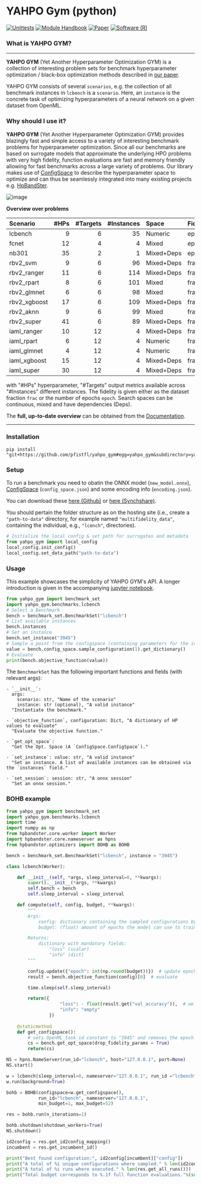 # YAHPO Gym (python)
[![Unittests](https://github.com/pfistfl/yahpo_gym/actions/workflows/unittests_gym_py.yml/badge.svg?branch=main)](https://github.com/pfistfl/yahpo_gym/actions)
[![Module Handbook](https://img.shields.io/badge/Website-Documentation-blue)](https://slds-lmu.github.io/yahpo_gym/) 
[![Paper](https://img.shields.io/badge/arXiv-Paper-blue)](https://arxiv.org/abs/2109.03670)
[![Software (R)](https://img.shields.io/badge/Software-R-green)](https://github.com/pfistfl/yahpo_gym/tree/main/yahpo_gym)


### What is YAHPO GYM? 

---

**YAHPO GYM** (Yet Another Hyperparameter Optimization GYM) is a collection of interesting problem sets for benchmark hyperparameter optimization / black-box optimization methods described in [our paper](https://arxiv.org/abs/2109.03670).

YAHPO GYM consists of several `scenarios`, e.g. the collection of all benchmark instances in `lcbench` is a `scenario`.
Here, an `instance` is the concrete task of optimizing hyperparameters of a neural network on a given dataset from OpenML.

### Why should I use it?

**YAHPO GYM** (Yet Another Hyperparameter Optimization GYM) provides blazingly fast and simple access to a variety of interesting benchmark problems for hyperparameter optimization.
Since all our benchmarks are based on surrogate models that approximate the underlying HPO problems with very high fidelity, function evaluations are fast and memory friendly allowing for fast benchmarks 
across a large variety of problems.
Our library makes use of [ConfigSpace](https://automl.github.io/ConfigSpace/) to describe the hyperparameter space to optimize and can thus be seamlessly integrated into many existing projects e.g. [HpBandSter](https://github.com/automl/HpBandSter).

![image](https://github.com/pfistfl/yahpo_gym/blob/main/assets/results.png?raw=true)


**Overview over problems**

|Scenario     | #HPs| #Targets| #Instances|Space      |Fidelity |
|:------------|----:|--------:|----------:|:----------|:--------|
|lcbench      |    9|        6|         35|Numeric    |epoch    |
|fcnet        |   12|        4|          4|Mixed      |epoch    |
|nb301        |   35|        2|          1|Mixed+Deps |epoch    |
|rbv2_svm     |    9|        6|         96|Mixed+Deps |frac     |
|rbv2_ranger  |   11|        6|        114|Mixed+Deps |frac     |
|rbv2_rpart   |    8|        6|        101|Mixed      |frac     |
|rbv2_glmnet  |    6|        6|         98|Mixed      |frac     |
|rbv2_xgboost |   17|        6|        109|Mixed+Deps |frac     |
|rbv2_aknn    |    9|        6|         99|Mixed      |frac     |
|rbv2_super   |   41|        6|         89|Mixed+Deps |frac     |
|iaml_ranger  |   10|       12|          4|Mixed+Deps |frac     |
|iaml_rpart   |    6|       12|          4|Numeric    |frac     |
|iaml_glmnet  |    4|       12|          4|Numeric    |frac     |
|iaml_xgboost |   15|       12|          4|Mixed+Deps |frac     |
|iaml_super   |   30|       12|          4|Mixed+Deps |frac     |

with "#HPs" hyperparameter, "#Targets" output metrics available across "#Instances" different instances.
The fidelity is given either as the dataset fraction `frac` or the number of epochs `epoch`.
Search spaces can be continuous, mixed and have dependencies (Deps). 


The **full, up-to-date overview** can be obtained from the [Documentation](https://slds-lmu.github.io/yahpo_gym/scenarios.html).

---

### Installation

```console
pip install "git+https://github.com/pfistfl/yahpo_gym#egg=yahpo_gym&subdirectory=yahpo_gym"
```

### Setup

To run a benchmark you need to obatin the ONNX model (`new_model.onnx`), [ConfigSpace](https://automl.github.io/ConfigSpace/) (`config_space.json`) and some encoding info (`encoding.json`).

You can download these [here (Github)](https://github.com/pfistfl/yahpo_data) or [here (Synchshare)](https://syncandshare.lrz.de/getlink/fiCMkzqj1bv1LfCUyvZKmLvd/).

You should pertain the folder structure as on the hosting site (i.e., create a `"path-to-data"` directory, for example named `"multifidelity_data"`, containing the individual, e.g., `"lcench"`, directories).

```py
# Initialize the local config & set path for surrogates and metadata
from yahpo_gym import local_config
local_config.init_config()
local_config.set_data_path("path-to-data")
```

### Usage

This example showcases the simplicity of YAHPO GYM's API. 
A longer introduction is given in the accompanying [jupyter notebook](https://github.com/pfistfl/yahpo_gym/blob/main/yahpo_gym/notebooks/using_yahpo_gym.ipynb).


```py
from yahpo_gym import benchmark_set
import yahpo_gym.benchmarks.lcbench
# Select a Benchmark
bench = benchmark_set.BenchmarkSet("lcbench")
# List available instances
bench.instances
# Set an instance
bench.set_instance("3945")
# Sample a point from the configspace (containing parameters for the instance and budget)
value = bench.config_space.sample_configuration(1).get_dictionary()
# Evaluate
print(bench.objective_function(value))
```

The `BenchmarkSet` has the following important functions and fields (with relevant args):

```
- `__init__`: 
  args:
    scenario: str, "Name of the scenario"
    instance: str (optional), "A valid instance"
  "Instantiate the benchmark."

- `objective_function`, configuration: Dict, "A dictionary of HP values to evaluate"
  "Evaluate the objective function."

- `get_opt_space`:
  "Get the Opt. Space (A `ConfigSpace.ConfigSpace`)."

- `set_instance`: value: str, "A valid instance"
  "Set an instance. A list of available instances can be obtained via the `instances` field."

- `set_session`: session: str, "A onnx session"
  "Set an onnx session."
```

### BOHB example

```py
from yahpo_gym import benchmark_set
import yahpo_gym.benchmarks.lcbench
import time
import numpy as np
from hpbandster.core.worker import Worker
import hpbandster.core.nameserver as hpns
from hpbandster.optimizers import BOHB as BOHB

bench = benchmark_set.BenchmarkSet("lcbench", instance = "3945")

class lcbench(Worker):

    def __init__(self, *args, sleep_interval=0, **kwargs):
        super().__init__(*args, **kwargs)
        self.bench = bench
        self.sleep_interval = sleep_interval

    def compute(self, config, budget, **kwargs):
        """
        Args:
            config: dictionary containing the sampled configurations by the optimizer
            budget: (float) amount of epochs the model can use to train

        Returns:
            dictionary with mandatory fields:
                "loss" (scalar)
                "info" (dict)
        """

        config.update({"epoch": int(np.round(budget))})  # update epoch
        result = bench.objective_function(config)[0]  # evaluate

        time.sleep(self.sleep_interval)

        return({
                    "loss": - float(result.get("val_accuracy")),  # we want to maximize validation accuracy
                    "info": "empty"
                })
    
    @staticmethod
    def get_configspace():
        # sets OpenML_task_id constant to "3945" and removes the epoch fidelity parameter
        cs = bench.get_opt_space(drop_fidelity_params = True)
        return(cs)

NS = hpns.NameServer(run_id="lcbench", host="127.0.0.1", port=None)
NS.start()

w = lcbench(sleep_interval=0, nameserver="127.0.0.1", run_id ="lcbench")
w.run(background=True)

bohb = BOHB(configspace=w.get_configspace(),
            run_id="lcbench", nameserver="127.0.0.1",
            min_budget=1, max_budget=52)

res = bohb.run(n_iterations=1)

bohb.shutdown(shutdown_workers=True)
NS.shutdown()

id2config = res.get_id2config_mapping()
incumbent = res.get_incumbent_id()

print("Best found configuration:", id2config[incumbent]["config"])
print("A total of %i unique configurations where sampled." % len(id2config.keys()))
print("A total of %i runs where executed." % len(res.get_all_runs()))
print("Total budget corresponds to %.1f full function evaluations."%(sum([r.budget for r in res.get_all_runs()])/1))
```

